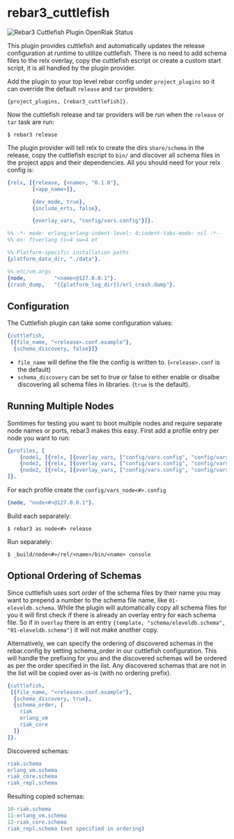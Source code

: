rebar3_cuttlefish
=====

![Rebar3 Cuttlefish Plugin OpenRiak Status](https://github.com/OpenRiak/rebar3_cuttlefish/actions/workflows/erlang.yml/badge.svg?branch=openriak-3.2)

This plugin provides cuttlefish and automatically updates the release configuration at runtime to utilize cuttlefish. There is no need to add schema files to the relx overlay, copy the cuttlefish escript or create a custom start script, it is all handled by the plugin provider.

Add the plugin to your top level rebar config under `project_plugins` so it can override the default `release` and `tar` providers:

    {project_plugins, [rebar3_cuttlefish]}.


Now the cuttlefish release and tar providers will be run when the `release` or `tar` task are run:

    $ rebar3 release

The plugin provider will tell relx to create the dirs `share/schema` in the release, copy the cuttlefish escript to `bin/` and discover all schema files in the project apps and their dependencies. All you should need for your relx config is:

```erlang
{relx, [{release, {<name>, "0.1.0"},
        [<app_name>]},

        {dev_mode, true},
        {include_erts, false},

        {overlay_vars, "config/vars.config"}]}.
```

```erlang
%% -*- mode: erlang;erlang-indent-level: 4;indent-tabs-mode: nil -*-
%% ex: ft=erlang ts=4 sw=4 et

%% Platform-specific installation paths
{platform_data_dir, "./data"}.

%% etc/vm.args
{node,         "<name>@127.0.0.1"}.
{crash_dump,   "{{platform_log_dir}}/erl_crash.dump"}.
```

## Configuration

The Cuttlefish plugin can take some configuration values:
```erlang
{cuttlefish,
 [{file_name, "<release>.conf.example"},
  {schema_discovery, false}]}
```

- `file_name` will define the file the config is written to. (`<release>.conf` is the default)
- `schema_discovery` can be set to true or false to either enable or disalbe discovering all schema files in libraries. (`true` is the default).

## Running Multiple Nodes

Somtimes for testing you want to boot multiple nodes and require separate node names or ports, rebar3 makes this easy. First add a profile entry per node you want to run:

```erlang
{profiles, [
    {node1, [{relx, [{overlay_vars, ["config/vars.config", "config/vars_node1.config"]}]}]}
    {node2, [{relx, [{overlay_vars, ["config/vars.config", "config/vars_node2.config"]}]}]}
    {node2, [{relx, [{overlay_vars, ["config/vars.config", "config/vars_node2.config"]}]}]}
]}.
```

For each profile create the `config/vars_node<#>.config`

```erlang
{node, "node<#>@127.0.0.1"}.
```

Build each separately:

```shell
$ rebar3 as node<#> release
```

Run separately:

```shell
$ _build/node<#>/rel/<name>/bin/<name> console
```

## Optional Ordering of Schemas

Since cuttlefish uses sort order of the schema files by their name you may want to prepend a number to the schema file name, like `01-eleveldb.schema`. While the plugin will automatically copy all schema files for you it will first check if there is already an overlay entry for each schema file. So if in `overlay` there is an entry `{template, "schema/eleveldb.schema", "01-eleveldb.schema"}` it will not make another copy.

Alternatively, we can specify the ordering of discovered schemas in the rebar.config by setting schema_order in our cuttlefish configuration. This will handle the prefixing for you and the discovered schemas will be ordered as per the order specified in the list. Any discovered schemas that are not in the list will be copied over as-is (with no ordering prefix).

```erlang
{cuttlefish,
 [{file_name, "<release>.conf.example"},
  {schema_discovery, true},
  {schema_order, [
    riak
    erlang_vm
    riak_core
  ]}
]}.
```
Discovered schemas:
```erlang
riak.schema
erlang_vm.schema
riak_core.schema
riak_repl.schema
```

Resulting copied schemas:
```erlang
10-riak.schema
11-erlang_vm.schema
12-riak_core.schema
riak_repl.schema (not specified in ordering)
```
